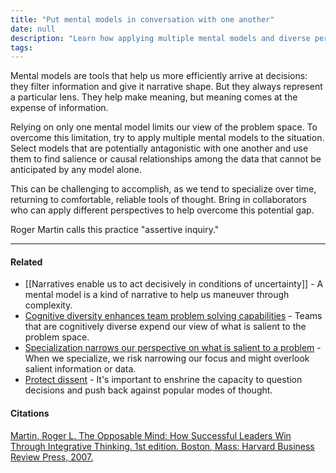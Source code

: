 ```yaml
---
title: "Put mental models in conversation with one another"
date: null
description: "Learn how applying multiple mental models and diverse perspectives improves decision-making by revealing hidden insights and overcoming narrow, specialized thinking."
tags:
---
```


Mental models are tools that help us more efficiently arrive at decisions: they filter information and give it narrative shape. But they always represent a particular lens. They help make meaning, but meaning comes at the expense of information.

Relying on only one mental model limits our view of the problem space. To overcome this limitation, try to apply multiple mental models to the situation. Select models that are potentially antagonistic with one another and use them to find salience or causal relationships among the data that cannot be anticipated by any model alone.

This can be challenging to accomplish, as we tend to specialize over time, returning to comfortable, reliable tools of thought. Bring in collaborators who can apply different perspectives to help overcome this potential gap.

Roger Martin calls this practice "assertive inquiry."

---

#### Related

- [[Narratives enable us to act decisively in conditions of uncertainty]] - A mental model is a kind of narrative to help us maneuver through complexity.
- [Cognitive diversity enhances team problem solving capabilities](https://publish.obsidian.md/mobydiction/notes/Cognitive+diversity+enhances+team+problem+solving+capabilities) \- Teams that are cognitively diverse expend our view of what is salient to the problem space.
- [Specialization narrows our perspective on what is salient to a problem](https://publish.obsidian.md/mobydiction/notes/Specialization+narrows+our+perspective+on+what+is+salient+to+a+problem) \- When we specialize, we risk narrowing our focus and might overlook salient information or data.
- [Protect dissent](https://publish.obsidian.md/mobydiction/notes/Protect+dissent) \- It's important to enshrine the capacity to question decisions and push back against popular modes of thought.

#### Citations

[Martin, Roger L. The Opposable Mind: How Successful Leaders Win Through Integrative Thinking. 1st edition. Boston, Mass: Harvard Business Review Press, 2007.](https://publish.obsidian.md/mobydiction/notes/%E2%89%88+Martin+-+The+Opposable+Mind)
